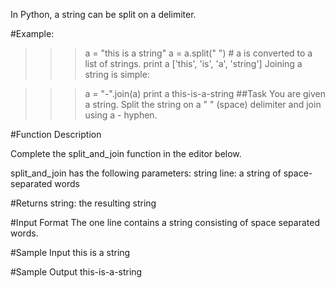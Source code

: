 In Python, a string can be split on a delimiter.

#Example:

>>> a = "this is a string"
>>> a = a.split(" ") # a is converted to a list of strings. 
>>> print a
['this', 'is', 'a', 'string']
Joining a string is simple:

>>> a = "-".join(a)
>>> print a
this-is-a-string 
##Task
You are given a string. Split the string on a " " (space) delimiter and join using a - hyphen.

#Function Description

Complete the split_and_join function in the editor below.

split_and_join has the following parameters:
string line: a string of space-separated words

#Returns
string: the resulting string

#Input Format
The one line contains a string consisting of space separated words.

#Sample Input
this is a string

#Sample Output
this-is-a-string